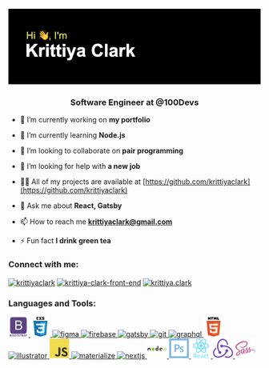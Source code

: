 <!-- ### Hi there 👋 -->
[![MasterHead](header.png)](https://github.com/krittiyaclark)

<!-- <h1 align="center">Hi 👋, I'm Krittiya Clark</h1> -->
<h3 align="center">Software Engineer at @100Devs</h3>

- 🔭 I’m currently working on **my portfolio**

- 🌱 I’m currently learning **Node.js**

- 👯 I’m looking to collaborate on **pair programming**

- 🤝 I’m looking for help with **a new job**

- 👨‍💻 All of my projects are available at [https://github.com/krittiyaclark](https://github.com/krittiyaclark)

- 💬 Ask me about **React, Gatsby**

- 📫 How to reach me **krittiyaclark@gmail.com**

- ⚡ Fun fact **I drink green tea**

<h3 align="left">Connect with me:</h3>
<p align="left">
<a href="https://twitter.com/krittiyaclark" target="blank"><img align="center" src="https://raw.githubusercontent.com/rahuldkjain/github-profile-readme-generator/master/src/images/icons/Social/twitter.svg" alt="krittiyaclark" height="30" width="40" /></a>
<a href="https://linkedin.com/in/krittiya-clark-front-end" target="blank"><img align="center" src="https://raw.githubusercontent.com/rahuldkjain/github-profile-readme-generator/master/src/images/icons/Social/linked-in-alt.svg" alt="krittiya-clark-front-end" height="30" width="40" /></a>
<a href="https://fb.com/krittiya.clark" target="blank"><img align="center" src="https://raw.githubusercontent.com/rahuldkjain/github-profile-readme-generator/master/src/images/icons/Social/facebook.svg" alt="krittiya.clark" height="30" width="40" /></a>
</p>

<h3 align="left">Languages and Tools:</h3>
<p align="left"> <a href="https://getbootstrap.com" target="_blank"> <img src="https://raw.githubusercontent.com/devicons/devicon/master/icons/bootstrap/bootstrap-plain-wordmark.svg" alt="bootstrap" width="40" height="40"/> </a> <a href="https://www.w3schools.com/css/" target="_blank"> <img src="https://raw.githubusercontent.com/devicons/devicon/master/icons/css3/css3-original-wordmark.svg" alt="css3" width="40" height="40"/> </a> <a href="https://www.figma.com/" target="_blank"> <img src="https://www.vectorlogo.zone/logos/figma/figma-icon.svg" alt="figma" width="40" height="40"/> </a> <a href="https://firebase.google.com/" target="_blank"> <img src="https://www.vectorlogo.zone/logos/firebase/firebase-icon.svg" alt="firebase" width="40" height="40"/> </a> <a href="https://www.gatsbyjs.com/" target="_blank"> <img src="https://www.vectorlogo.zone/logos/gatsbyjs/gatsbyjs-icon.svg" alt="gatsby" width="40" height="40"/> </a> <a href="https://git-scm.com/" target="_blank"> <img src="https://www.vectorlogo.zone/logos/git-scm/git-scm-icon.svg" alt="git" width="40" height="40"/> </a> <a href="https://graphql.org" target="_blank"> <img src="https://www.vectorlogo.zone/logos/graphql/graphql-icon.svg" alt="graphql" width="40" height="40"/> </a> <a href="https://www.w3.org/html/" target="_blank"> <img src="https://raw.githubusercontent.com/devicons/devicon/master/icons/html5/html5-original-wordmark.svg" alt="html5" width="40" height="40"/> </a> <a href="https://www.adobe.com/in/products/illustrator.html" target="_blank"> <img src="https://www.vectorlogo.zone/logos/adobe_illustrator/adobe_illustrator-icon.svg" alt="illustrator" width="40" height="40"/> </a> <a href="https://developer.mozilla.org/en-US/docs/Web/JavaScript" target="_blank"> <img src="https://raw.githubusercontent.com/devicons/devicon/master/icons/javascript/javascript-original.svg" alt="javascript" width="40" height="40"/> </a> <a href="https://materializecss.com/" target="_blank"> <img src="https://raw.githubusercontent.com/prplx/svg-logos/5585531d45d294869c4eaab4d7cf2e9c167710a9/svg/materialize.svg" alt="materialize" width="40" height="40"/> </a> <a href="https://nextjs.org/" target="_blank"> <img src="https://cdn.worldvectorlogo.com/logos/nextjs-3.svg" alt="nextjs" width="40" height="40"/> </a> <a href="https://nodejs.org" target="_blank"> <img src="https://raw.githubusercontent.com/devicons/devicon/master/icons/nodejs/nodejs-original-wordmark.svg" alt="nodejs" width="40" height="40"/> </a> <a href="https://www.photoshop.com/en" target="_blank"> <img src="https://raw.githubusercontent.com/devicons/devicon/master/icons/photoshop/photoshop-line.svg" alt="photoshop" width="40" height="40"/> </a> <a href="https://reactjs.org/" target="_blank"> <img src="https://raw.githubusercontent.com/devicons/devicon/master/icons/react/react-original-wordmark.svg" alt="react" width="40" height="40"/> </a> <a href="https://redux.js.org" target="_blank"> <img src="https://raw.githubusercontent.com/devicons/devicon/master/icons/redux/redux-original.svg" alt="redux" width="40" height="40"/> </a> <a href="https://sass-lang.com" target="_blank"> <img src="https://raw.githubusercontent.com/devicons/devicon/master/icons/sass/sass-original.svg" alt="sass" width="40" height="40"/> </a> </p>

<!-- - 🔭 I’m currently working on a Gatsby construction website.
- 🌱 I’m currently learning Jamstack.
- 👯 I’m looking to collaborate on pair programming.
- 🤔 I’m looking for help with find a new job.
- 💬 Ask me about Jamstack and Thailand.
- 📫 How to reach me: krittiyaclark@gmail.com
- 😄 Pronouns: Krittiya
- ⚡ Fun fact: I drink grean tea.
- 

[![GitHub Streak](http://github-readme-streak-stats.herokuapp.com?user=krittiyaclark)](https://git.io/streak-stats)
<!--
**krittiyaclark/krittiyaclark** is a ✨ _special_ ✨ repository because its `README.md` (this file) appears on your GitHub profile.

Here are some ideas to get you started:

- 🔭 I’m currently working on a Gatsby construction website.
- 🌱 I’m currently learning Jamstack.
- 👯 I’m looking to collaborate on pair programming.
- 🤔 I’m looking for help with find a new job.
- 💬 Ask me about Jamstack and Thailand.
- 📫 How to reach me: krittiyaclark@gmail.com
- 😄 Pronouns: Krittiya
- ⚡ Fun fact: I drink grean tea.
-->
